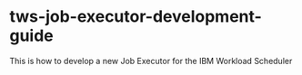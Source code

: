 # tws-job-executor-development-guide
This is how to develop a new Job Executor for the IBM Workload Scheduler
